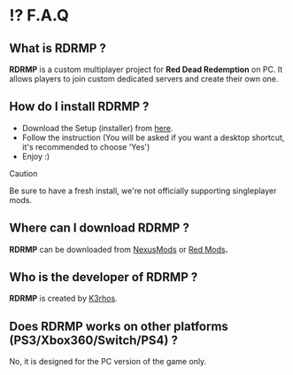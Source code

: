 # ⁉️ F.A.Q

## **What is RDRMP ?**

**RDRMP** is a custom multiplayer project for **Red Dead Redemption** on PC. It allows players to join custom dedicated servers and create their own one.

## **How do I install RDRMP ?**

- Download the Setup (installer) from [here](insert_a_link_here).
- Follow the instruction (You will be asked if you want a desktop shortcut, it's recommended to choose 'Yes')
- Enjoy :)

> [!CAUTION]
> Be sure to have a fresh install, we're not officially supporting singleplayer mods.

## **Where can I download RDRMP ?**

**RDRMP** can be downloaded from [NexusMods](insert_a_link_here) or [Red Mods](insert_a_link_here)**.**

## **Who is the developer of RDRMP ?**

**RDRMP** is created by [K3rhos](https://k3rhos.me/).

## **Does RDRMP works on other platforms (PS3/Xbox360/Switch/PS4) ?**

No, it is designed for the PC version of the game only.
